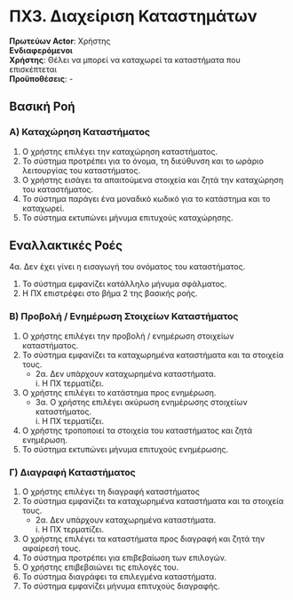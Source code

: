 # ΠΧ3. Διαχείριση Καταστημάτων

**Πρωτεύων Actor**: Χρήστης  
**Ενδιαφερόμενοι**   
**Χρήστης**: Θέλει να μπορεί να καταχωρεί τα καταστήματα που επισκέπτεται  
**Προϋποθέσεις**: -

## Βασική Ροή

### Α) Καταχώρηση Καταστήματος
1. Ο χρήστης επιλέγει την καταχώρηση καταστήματος.
2. Το σύστημα προτρέπει για το όνομα, τη διεύθυνση και το ωράριο λειτουργίας του καταστήματος.
3. Ο χρήστης εισάγει τα απαιτούμενα στοιχεία και ζητά την καταχώρηση του καταστήματος.
4. Το σύστημα παράγει ένα μοναδικό κωδικό για το κατάστημα και το καταχωρεί.
5. Το σύστημα εκτυπώνει μήνυμα επιτυχούς καταχώρησης.

## Εναλλακτικές Ροές
4α. Δεν έχει γίνει η εισαγωγή του ονόματος του καταστήματος.  
   1. Το σύστημα εμφανίζει κατάλληλο μήνυμα σφάλματος.  
   2. Η ΠΧ επιστρέφει στο βήμα 2 της βασικής ροής.

### B) Προβολή / Ενημέρωση Στοιχείων Καταστήματος
1. Ο χρήστης επιλέγει την προβολή / ενημέρωση στοιχείων καταστήματος.
2. Το σύστημα εμφανίζει τα καταχωρημένα καταστήματα και τα στοιχεία τους.  
    * 2α. Δεν υπάρχουν καταχωρημένα καταστήματα.  
        i. Η ΠΧ τερματίζει.
3. Ο χρήστης επιλέγει το κατάστημα προς ενημέρωση.  
    * 3α. Ο χρήστης επιλέγει ακύρωση ενημέρωσης στοιχείων καταστήματος.  
        i. Η ΠΧ τερματίζει.  
4. Ο χρήστης τροποποιεί τα στοιχεία του καταστήματος και ζητά ενημέρωση.
5. Το σύστημα εκτυπώνει μήνυμα επιτυχούς ενημέρωσης.

### Γ) Διαγραφή Καταστήματος
1. Ο χρήστης επιλέγει τη διαγραφή καταστήματος
2. Το σύστημα εμφανίζει τα καταχωρημένα καταστήματα και τα στοιχεία τους.  
    * 2α. Δεν υπάρχουν καταχωρημένα καταστήματα.  
        i. Η ΠΧ τερματίζει.
3. Ο χρήστης επιλέγει τα καταστήματα προς διαγραφή και ζητά την αφαίρεσή τους.
4. Το σύστημα προτρέπει για επιβεβαίωση των επιλογών.
5. Ο χρήστης επιβεβαιώνει τις επιλογές του.
6. Το σύστημα διαγράφει τα επιλεγμένα καταστήματα.
7. Το σύστημα εμφανίζει μήνυμα επιτυχούς διαγραφής.
